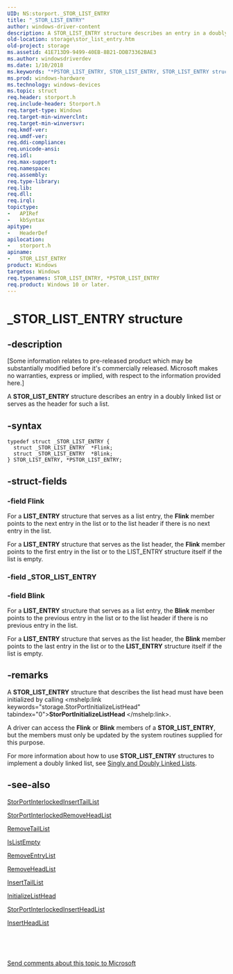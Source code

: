 ```yaml
---
UID: NS:storport._STOR_LIST_ENTRY
title: "_STOR_LIST_ENTRY"
author: windows-driver-content
description: A STOR_LIST_ENTRY structure describes an entry in a doubly linked list or serves as the header for such a list.
old-location: storage\stor_list_entry.htm
old-project: storage
ms.assetid: 41E713D9-9499-40EB-8B21-DDB73362BAE3
ms.author: windowsdriverdev
ms.date: 1/10/2018
ms.keywords: "*PSTOR_LIST_ENTRY, STOR_LIST_ENTRY, STOR_LIST_ENTRY structure [Storage Devices], storport/STOR_LIST_ENTRY, PSTOR_LIST_ENTRY, PSTOR_LIST_ENTRY structure pointer [Storage Devices], storport/PSTOR_LIST_ENTRY, storage.stor_list_entry, _STOR_LIST_ENTRY"
ms.prod: windows-hardware
ms.technology: windows-devices
ms.topic: struct
req.header: storport.h
req.include-header: Storport.h
req.target-type: Windows
req.target-min-winverclnt: 
req.target-min-winversvr: 
req.kmdf-ver: 
req.umdf-ver: 
req.ddi-compliance: 
req.unicode-ansi: 
req.idl: 
req.max-support: 
req.namespace: 
req.assembly: 
req.type-library: 
req.lib: 
req.dll: 
req.irql: 
topictype:
-	APIRef
-	kbSyntax
apitype:
-	HeaderDef
apilocation:
-	storport.h
apiname:
-	STOR_LIST_ENTRY
product: Windows
targetos: Windows
req.typenames: STOR_LIST_ENTRY, *PSTOR_LIST_ENTRY
req.product: Windows 10 or later.
---
```


# _STOR_LIST_ENTRY structure


## -description


<p class="CCE_Message">[Some information relates to pre-released product which may be substantially modified before it's commercially released. Microsoft makes no warranties, express or implied, with respect to the information provided here.]

A <b>STOR_LIST_ENTRY</b> structure describes an entry in a doubly linked list or serves as the header for such a list.


## -syntax


````
typedef struct _STOR_LIST_ENTRY {
  struct _STOR_LIST_ENTRY  *Flink;
  struct _STOR_LIST_ENTRY  *Blink;
} STOR_LIST_ENTRY, *PSTOR_LIST_ENTRY;
````


## -struct-fields




### -field Flink

For a <b>LIST_ENTRY</b> structure that serves as a list entry, the <b>Flink</b> member points to the next entry in the list or to the list header if there is no next entry in the list. 

For a <b>LIST_ENTRY</b> structure that serves as the list header, the <b>Flink</b> member points to the first entry in the list or to the LIST_ENTRY structure itself if the list is empty.


### -field _STOR_LIST_ENTRY

 


### -field Blink

For a <b>LIST_ENTRY</b> structure that serves as a list entry, the <b>Blink</b> member points to the previous entry in the list or to the list header if there is no previous entry in the list.

For a <b>LIST_ENTRY</b> structure that serves as the list header, the <b>Blink</b> member points to the last entry in the list or to the <b>LIST_ENTRY</b> structure itself if the list is empty.


## -remarks


A <b>STOR_LIST_ENTRY</b> structure that describes the list head must have been initialized by calling <mshelp:link keywords="storage.StorPortInitializeListHead" tabindex="0"><b>StorPortInitializeListHead
</b></mshelp:link>.

A driver can access the <b>Flink</b> or <b>Blink</b> members of a <b>STOR_LIST_ENTRY</b>, but the members must only be updated by the system routines supplied for this purpose.

For more information about how to use <b>STOR_LIST_ENTRY</b> structures to implement a doubly linked list, see <a href="https://msdn.microsoft.com/library/windows/hardware/ff563802">Singly and Doubly Linked Lists</a>.



## -see-also

<a href="..\storport\nf-storport-storportinterlockedinserttaillist.md">StorPortInterlockedInsertTailList</a>

<a href="https://msdn.microsoft.com/library/windows/hardware/mt790430">StorPortInterlockedRemoveHeadList</a>

<a href="..\wdm\nf-wdm-removetaillist.md">RemoveTailList</a>

<a href="..\wdm\nf-wdm-islistempty.md">IsListEmpty</a>

<a href="..\wdm\nf-wdm-removeentrylist.md">RemoveEntryList</a>

<a href="..\wdm\nf-wdm-removeheadlist.md">RemoveHeadList</a>

<a href="..\wdm\nf-wdm-inserttaillist.md">InsertTailList</a>

<a href="..\wdm\nf-wdm-initializelisthead.md">InitializeListHead</a>

<a href="..\storport\nf-storport-storportinterlockedinsertheadlist.md">StorPortInterlockedInsertHeadList</a>

<a href="..\wdm\nf-wdm-insertheadlist.md">InsertHeadList</a>

 

 

<a href="mailto:wsddocfb@microsoft.com?subject=Documentation%20feedback [storage\storage]:%20STOR_LIST_ENTRY structure%20 RELEASE:%20(1/10/2018)&amp;body=%0A%0APRIVACY STATEMENT%0A%0AWe use your feedback to improve the documentation. We don't use your email address for any other purpose, and we'll remove your email address from our system after the issue that you're reporting is fixed. While we're working to fix this issue, we might send you an email message to ask for more info. Later, we might also send you an email message to let you know that we've addressed your feedback.%0A%0AFor more info about Microsoft's privacy policy, see http://privacy.microsoft.com/en-us/default.aspx." title="Send comments about this topic to Microsoft">Send comments about this topic to Microsoft</a>

